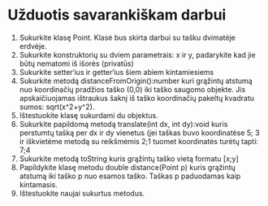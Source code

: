# Užduotis savarankiškam darbui


1. Sukurkite klasę Point. Klasė bus skirta darbui su tašku dvimatėje erdvėje.
2. Sukurkite konstruktorių su dviem parametrais: x ir y, padarykite kad jie būtų nematomi iš išorės (privatūs)
3. Sukurkite setter‘ius ir getter‘ius šiem abiem kintamiesiems
4. Sukurkite metodą distanceFromOrigin():number kuri grąžintų atstumą nuo koordinačių pradžios taško (0,0) iki taško saugomo objekte. Jis apskaičiuojamas ištraukus šaknį iš taško koordinačių pakeltų kvadratu sumos: sqrt(x^2+y^2).
5. Ištestuokite klasę sukurdami du objektus.
6. Sukurkite papildomą metodą translate(int dx, int dy):void kuris perstumtų tašką per dx ir dy vienetus (jei taškas buvo koordinatėse 5; 3 ir iškvietėme metodą su reikšmėmis 2;1 tuomet koordinatės turėtų tapti: 7;4
7. Sukurkite metodą toString kuris grąžintų taško vietą formatu [x;y]
8. Papildykite klasę metodu double distance(Point p) kuris grąžintų atstumą iki taško p nuo esamos taško. Taškas p paduodamas kaip kintamasis.
9. Ištestuokite naujai sukurtus metodus.
